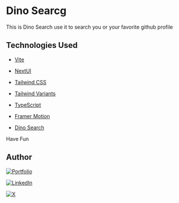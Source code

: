 # Dino Searcg

This is Dino Search use it to search you or your favorite github profile

## Technologies Used

- [Vite](https://vitejs.dev/guide/)
- [NextUI](https://nextui.org)
- [Tailwind CSS](https://tailwindcss.com)
- [Tailwind Variants](https://tailwind-variants.org)
- [TypeScript](https://www.typescriptlang.org)
- [Framer Motion](https://www.framer.com/motion)

- [Dino Search](https://dino-search.vercel.app/)

Have Fun

## Author

[![Portfolio](https://img.shields.io/badge/tzzjokerzzt-fff?style=for-the-badge&logo=dev.to&logoColor=white&labelColor=101010)](https://alex-buelvas.vercel.app/)

[![LinkedIn](https://img.shields.io/badge/alexis_buelvas-0077B5?style=for-the-badge&logo=linkedin&logoColor=white&labelColor=101010)](https://www.linkedin.com/in/alexis-buelvas)

[![X](https://img.shields.io/badge/TzzJokerzzT-1DA1F2?style=for-the-badge&logo=X&logoColor=white&labelColor=101010)](https://twitter.com/Alex_Buelvas92)
